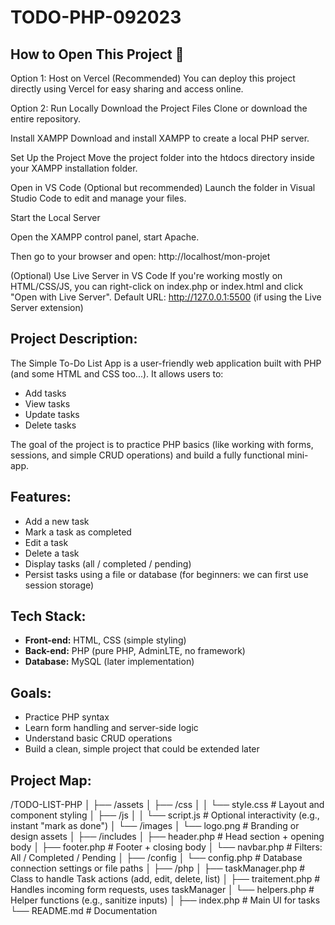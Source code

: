 # TODO-PHP-092023

## How to Open This Project 🚀

 Option 1: Host on Vercel (Recommended)
You can deploy this project directly using Vercel for easy sharing and access online.

 Option 2: Run Locally
Download the Project Files
Clone or download the entire repository.

Install XAMPP
Download and install XAMPP to create a local PHP server.

Set Up the Project
Move the project folder into the htdocs directory inside your XAMPP installation folder.

Open in VS Code (Optional but recommended)
Launch the folder in Visual Studio Code to edit and manage your files.

Start the Local Server

Open the XAMPP control panel, start Apache.

Then go to your browser and open:
http://localhost/mon-projet

(Optional) Use Live Server in VS Code
If you're working mostly on HTML/CSS/JS, you can right-click on index.php or index.html and click "Open with Live Server".
Default URL: http://127.0.0.1:5500 (if using the Live Server extension)
## Project Description:
The Simple To-Do List App is a user-friendly web application built with PHP (and some HTML and CSS too...). It allows users to:
- Add tasks
- View tasks
- Update tasks
- Delete tasks

The goal of the project is to practice PHP basics (like working with forms, sessions, and simple CRUD operations) and build a fully functional mini-app.

## Features:
- Add a new task
- Mark a task as completed
- Edit a task
- Delete a task
- Display tasks (all / completed / pending)
- Persist tasks using a file or database (for beginners: we can first use session storage)

## Tech Stack:
- **Front-end:** HTML, CSS (simple styling)
- **Back-end:** PHP (pure PHP, AdminLTE, no framework)
- **Database:** MySQL (later implementation)

## Goals:
- Practice PHP syntax
- Learn form handling and server-side logic
- Understand basic CRUD operations
- Build a clean, simple project that could be extended later

## Project Map:

/TODO-LIST-PHP
│
├── /assets
│   ├── /css
│   │    └── style.css         # Layout and component styling
│   ├── /js
│   │    └── script.js         # Optional interactivity (e.g., instant "mark as done")
│   └── /images
│        └── logo.png          # Branding or design assets
│
├── /includes
│   ├── header.php             # Head section + opening body
│   ├── footer.php             # Footer + closing body
│   └── navbar.php             # Filters: All / Completed / Pending
│
├── /config
│   └── config.php             # Database connection settings or file paths
│
├── /php
│   ├── taskManager.php        # Class to handle Task actions (add, edit, delete, list)
│   ├── traitement.php         # Handles incoming form requests, uses taskManager
│   └── helpers.php            # Helper functions (e.g., sanitize inputs)
│
├── index.php                   # Main UI for tasks
└── README.md                   # Documentation

